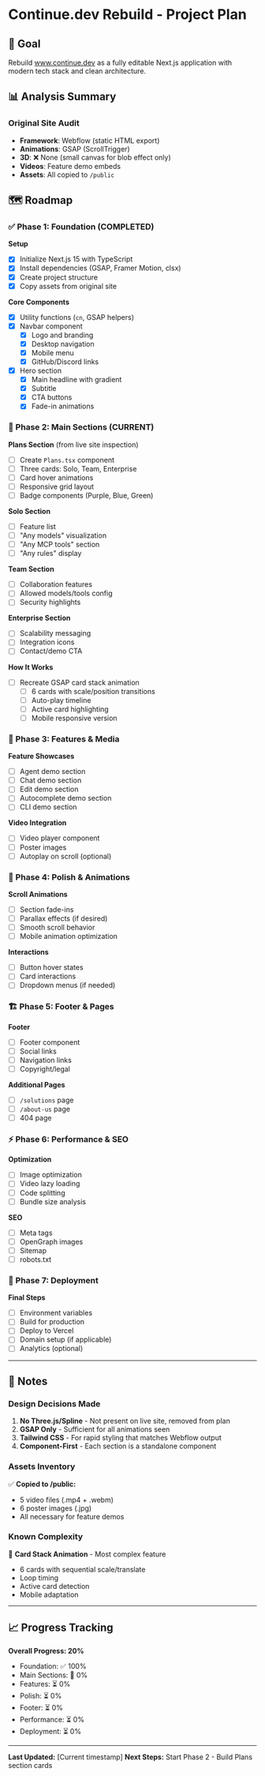 # Continue.dev Rebuild - Project Plan

## 🎯 Goal
Rebuild www.continue.dev as a fully editable Next.js application with modern tech stack and clean architecture.

## 📊 Analysis Summary

### Original Site Audit
- **Framework**: Webflow (static HTML export)
- **Animations**: GSAP (ScrollTrigger)
- **3D**: ❌ None (small canvas for blob effect only)
- **Videos**: Feature demo embeds
- **Assets**: All copied to `/public`

## 🗺️ Roadmap

### ✅ Phase 1: Foundation (COMPLETED)

**Setup**
- [x] Initialize Next.js 15 with TypeScript
- [x] Install dependencies (GSAP, Framer Motion, clsx)
- [x] Create project structure
- [x] Copy assets from original site

**Core Components**
- [x] Utility functions (`cn`, GSAP helpers)
- [x] Navbar component
  - [x] Logo and branding
  - [x] Desktop navigation
  - [x] Mobile menu
  - [x] GitHub/Discord links
- [x] Hero section
  - [x] Main headline with gradient
  - [x] Subtitle
  - [x] CTA buttons
  - [x] Fade-in animations

### 🔄 Phase 2: Main Sections (CURRENT)

**Plans Section** (from live site inspection)
- [ ] Create `Plans.tsx` component
- [ ] Three cards: Solo, Team, Enterprise
- [ ] Card hover animations
- [ ] Responsive grid layout
- [ ] Badge components (Purple, Blue, Green)

**Solo Section**
- [ ] Feature list
- [ ] "Any models" visualization
- [ ] "Any MCP tools" section
- [ ] "Any rules" display

**Team Section** 
- [ ] Collaboration features
- [ ] Allowed models/tools config
- [ ] Security highlights

**Enterprise Section**
- [ ] Scalability messaging
- [ ] Integration icons
- [ ] Contact/demo CTA

**How It Works**
- [ ] Recreate GSAP card stack animation
  - [ ] 6 cards with scale/position transitions
  - [ ] Auto-play timeline
  - [ ] Active card highlighting
  - [ ] Mobile responsive version

### 🎯 Phase 3: Features & Media

**Feature Showcases**
- [ ] Agent demo section
- [ ] Chat demo section  
- [ ] Edit demo section
- [ ] Autocomplete demo section
- [ ] CLI demo section

**Video Integration**
- [ ] Video player component
- [ ] Poster images
- [ ] Autoplay on scroll (optional)

### 🎨 Phase 4: Polish & Animations

**Scroll Animations**
- [ ] Section fade-ins
- [ ] Parallax effects (if desired)
- [ ] Smooth scroll behavior
- [ ] Mobile animation optimization

**Interactions**
- [ ] Button hover states
- [ ] Card interactions
- [ ] Dropdown menus (if needed)

### 🏗️ Phase 5: Footer & Pages

**Footer**
- [ ] Footer component
- [ ] Social links
- [ ] Navigation links
- [ ] Copyright/legal

**Additional Pages**
- [ ] `/solutions` page
- [ ] `/about-us` page
- [ ] 404 page

### ⚡ Phase 6: Performance & SEO

**Optimization**
- [ ] Image optimization
- [ ] Video lazy loading
- [ ] Code splitting
- [ ] Bundle size analysis

**SEO**
- [ ] Meta tags
- [ ] OpenGraph images
- [ ] Sitemap
- [ ] robots.txt

### 🚀 Phase 7: Deployment

**Final Steps**
- [ ] Environment variables
- [ ] Build for production
- [ ] Deploy to Vercel
- [ ] Domain setup (if applicable)
- [ ] Analytics (optional)

---

## 📝 Notes

### Design Decisions Made
1. **No Three.js/Spline** - Not present on live site, removed from plan
2. **GSAP Only** - Sufficient for all animations seen
3. **Tailwind CSS** - For rapid styling that matches Webflow output
4. **Component-First** - Each section is a standalone component

### Assets Inventory
✅ **Copied to /public:**
- 5 video files (.mp4 + .webm)
- 6 poster images (.jpg)
- All necessary for feature demos

### Known Complexity
🔴 **Card Stack Animation** - Most complex feature
- 6 cards with sequential scale/translate
- Loop timing
- Active card detection
- Mobile adaptation

---

## 📈 Progress Tracking

**Overall Progress: 20%**
- Foundation: ✅ 100%
- Main Sections: 🔄 0%
- Features: ⏳ 0%
- Polish: ⏳ 0%
- Footer: ⏳ 0%
- Performance: ⏳ 0%
- Deployment: ⏳ 0%

---

**Last Updated:** [Current timestamp]
**Next Steps:** Start Phase 2 - Build Plans section cards
